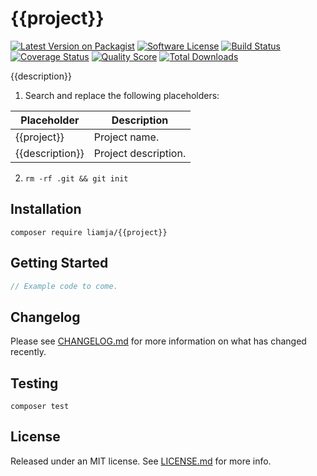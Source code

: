 # {{project}}

[![Latest Version on Packagist][ico-version]][link-packagist]
[![Software License][ico-license]](LICENSE.md)
[![Build Status][ico-travis]][link-travis]
[![Coverage Status][ico-scrutinizer]][link-scrutinizer]
[![Quality Score][ico-code-quality]][link-code-quality]
[![Total Downloads][ico-downloads]][link-downloads]

{{description}}

1. Search and replace the following placeholders:

| Placeholder     | Description              |
|-----------------|--------------------------|
| {{project}}     | Project name.            |
| {{description}} | Project description.     |

2. `rm -rf .git && git init`

## Installation

```shell
composer require liamja/{{project}}
```

## Getting Started

```php
// Example code to come.
```

## Changelog

Please see [CHANGELOG.md]() for more information on what has changed recently.

## Testing

```shell
composer test
```

## License

Released under an MIT license.
See [LICENSE.md]() for more info.

[ico-version]: https://img.shields.io/packagist/v/liamja/{{project}}.svg?style=flat-square
[ico-license]: https://img.shields.io/badge/license-MIT-brightgreen.svg?style=flat-square
[ico-travis]: https://img.shields.io/travis/liamja/{{project}}/master.svg?style=flat-square
[ico-scrutinizer]: https://img.shields.io/scrutinizer/coverage/g/liamja/{{project}}.svg?style=flat-square
[ico-code-quality]: https://img.shields.io/scrutinizer/g/liamja/{{project}}.svg?style=flat-square
[ico-downloads]: https://img.shields.io/packagist/dt/liamja/{{project}}.svg?style=flat-square

[link-packagist]: https://packagist.org/packages/liamja/{{project}}
[link-travis]: https://travis-ci.org/liamja/{{project}}
[link-scrutinizer]: https://scrutinizer-ci.com/g/liamja/{{project}}/code-structure
[link-code-quality]: https://scrutinizer-ci.com/g/liamja/{{project}}
[link-downloads]: https://packagist.org/packages/liamja/{{project}}
[link-author]: https://github.com/liamja
